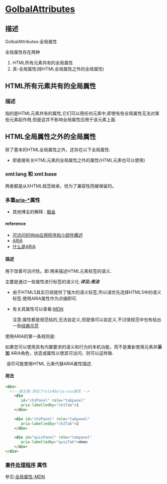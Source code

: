 # [GolbalAttributes](https://developer.mozilla.org/zh-CN/docs/Web/HTML/Global_attributes)

## 描述

GolbalAttributes:全局属性

全局属性存在两种

1. HTML所有元素共有的全局属性
2. 真-全局属性(除HTML全局属性之外的全局属性)

## HTML所有元素共有的全局属性

### 描述

指的是HTML元素共有的属性,它们可以用任何元素中,即使有些全局属性无法对某些元素起作用,但是这并不影响全局属性应用于该元素上面.

## HTML全局属性之外的全局属性

除了基本的HTML全局属性之外，还存在以下全局属性:

- 即直接有关HTML元素的全局属性之外的属性(HTML元素也可以使用)

### xml:lang 和 xml:base 

两者都是从XHTML规范继承，但为了兼容性而被保留的。

### 多重[aria-*](https://developer.mozilla.org/zh-CN/docs/Web/Accessibility/ARIA)属性 

- 其他博主的解释 : [掘金](https://juejin.im/entry/59edc54a5188255d910ca4f4)

#### reference

- [可访问的Web应用程序和小部件概述](https://developer.mozilla.org/zh-CN/docs/Web/Accessibility/An_overview_of_accessible_web_applications_and_widgets)
- [ARIA](https://developer.mozilla.org/zh-CN/docs/Web/Accessibility/ARIA)
- [什么是ARIA](https://dev.opera.com/articles/introduction-to-wai-aria/)

#### 描述

用于改善可访问性。即:用来描述HTML元素标签的语义. 

主要是通过一些属性进行标签的语义化.***详见:用法***

- 由于HTML5其实已经提供了强大的语义标签,所以请优先选择HTML5中的语义标签.使用ARIA属性作为点缀即可.

- 有关其属性可以查看:[MDN](https://developer.mozilla.org/zh-CN/docs/Web/Accessibility/ARIA/Roles/Cell_Role) 

  ​	注意:属性都是规范给的,无法自定义,但是值可以自定义,不过值规范中也有给出一些[经典示范](https://dev.opera.com/articles/introduction-to-wai-aria/)

使用ARIA的第一条规则是: 

​	如果您可以使用具有内置要求的语义和行为的本机功能，而不是重新使用元素并**添加** ARIA角色，状态或属性以使其可访问，则可以这样做.

​	请尽可能使用HTML 元素代替ARIA属性描述.

#### 用法

```html
<div>
  <!--请注意:添加了role和aria-xxx属性 -->
	<div 
       id="ch1Panel" role="tabpanel"
       aria-labelledby="ch1Tab">1
	</div>
    
	<div id="ch2Panel" role="tabpanel" 
       aria-labelledby="ch2Tab">2
	</div>
    
	<div id="quizPanel" role="tabpanel" 
       aria-labelledby="quizTab">demo
	</div>
</div>
```



### [事件处理程序](https://developer.mozilla.org/zh-CN/docs/Web/Guide/Events/Event_handlers) 属性

参见:[全局属性-MDN](https://developer.mozilla.org/zh-CN/docs/Web/HTML/Global_attributes)

